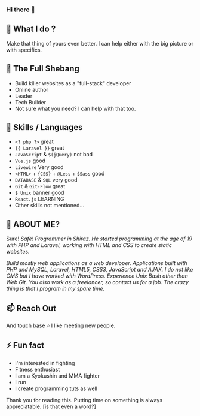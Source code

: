 ### Hi there 👋

## 🔭 What I do ? 
Make that thing of yours even better. I can help either with the big picture or with specifics. 

## 🌱 The Full Shebang

- Build killer websites as a "full-stack" developer
- Online author
- Leader
- Tech Builder
- Not sure what you need? I can help with that too.


## 👯 Skills / Languages

- `<? php ?>` great
- `{{ Laravel }}` great
- `JavaScript` & `$(jQuery)` not bad
- `Vue.js` good
- `Livewire` Very good
- `<HTML>` + `{CSS}` + `@Less` + `$Sass` good
- `DATABASE` & `SQL` very good
- `Git` & `Git-Flow` great
- `$ Unix` banner good
- `React.js` LEARNING
- Other skills not mentioned...

## 🤔 ABOUT ME?
Sure!
_Safe! Programmer in Shiraz. He started programming at the age of 19 with PHP and Laravel, working with HTML and CSS to create static websites._

_Build mostly web applications as a web developer. Applications built with PHP and MySQL, Laravel, HTML5, CSS3, JavaScript and AJAX. I do not like CMS but I have worked with WordPress. Experience Unix Bash other than Web Git. You also work as a freelancer, so contact us for a job. The crazy thing is that I program in my spare time._


## 📫 Reach Out
And touch base 🎶
I like meeting new people.

## ⚡ Fun fact
- I'm interested in fighting
- Fitness enthusiast
- I am a Kyokushin and MMA fighter
- I run
- I create programming tuts as well

Thank you for reading this. Putting time on something is always appreciatable. [is that even a word?]
